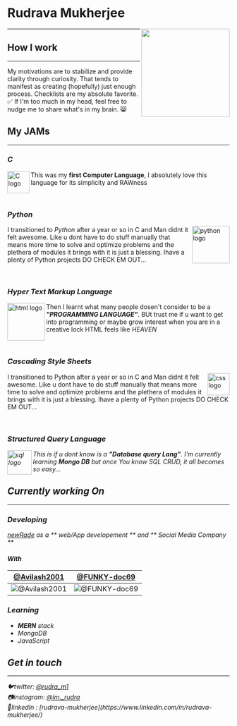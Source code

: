 <h1> Rudrava Mukherjee </h1><img align='right' src='https://raw.githubusercontent.com/Rudrava/Rudrava/master/monadance.gif' width='200"'>

<hr>



<h2> How I work </h2>
<hr>
My motivations are to stabilize and provide clarity through curiosity. That tends to manifest as creating (hopefully) just enough process. Checklists are my absolute favorite. ✅ If I'm too much in my head, feel free to nudge me to share what's in my brain. 😸




<h2> My JAMs </h2>
<hr>


  <h3><em>C</em></h3>

<img align='left' src='https://raw.githubusercontent.com/Rudrava/Rudrava/master/c.jpg' width='50"' alt="C logo">
<p> This was my <b>first Computer Language</b>, I absolutely love this language for its simplicity and RAWness</p></img><br>


  <h3><em>Python</em></h3>
  
<img align='right' src='https://raw.githubusercontent.com/Rudrava/Rudrava/master/python.jpg' width='85"' alt="python logo">
<p> I transitioned to <em>Python</em> after a year or so in C and Man didnt it felt awesome. Like u dont have to do stuff manually that means more time to solve and optimize problems and the plethera of modules it brings with it is just a blessing. Ihave a plenty of Python projects DO CHECK EM OUT...</p></img><br>


  <h3><em>Hyper Text Markup Language</em></h3>

<img align='left' src='https://raw.githubusercontent.com/Rudrava/Rudrava/master/html.jpg' width='85"' alt="html logo">
<p> Then I learnt what many people dosen't consider to be a <b><em>"PROGRAMMING LANGUAGE"</em></b>. BUt trust me if u want to get into programming or maybe grow interest when you are in a creative lock HTML feels like <i>HEAVEN</i> </p></img><br>


  <h3><em>Cascading Style Sheets</em></h3>
  
<img align='right' src='https://raw.githubusercontent.com/Rudrava/Rudrava/master/css.jpg' width='50' alt="css logo">
<p> I transitioned to Python after a year or so in C and Man didnt it felt awesome. Like u dont have to do stuff manually that means more time to solve and optimize problems and the plethera of modules it brings with it is just a blessing. Ihave a plenty of Python projects DO CHECK EM OUT...</p></img><br>


  <h3><em>Structured Query Language</h3>
  
<img align='left' src='https://raw.githubusercontent.com/Rudrava/Rudrava/master/sql.jpg' width='55"' alt="sql logo">
<p> This is if u dont know is a <b><em>"Database query Lang"</em></b>. I'm currently learning <b>Mongo DB</b> but once You know SQL <em>CRUD</em>, it all becomes so easy...</p></img>




<h2> Currently working On </h2>
<hr>
   <h3>Developing</h3>
    <a href="https://github.com/New-Rade/" target="_blank"><em>newRade</em></a> as a ** web/App developement ** and ** Social Media Company **
   
   <h4> With </h4>
   
[@Avilash2001](https://github.com/Avilash2001) | [@FUNKY-doc69](https://github.com/FUNKY-doc69) | 
--- | --- | 
![@Avilash2001](https://avatars.githubusercontent.com/Avilash2001?s=150&v=1) | ![@FUNKY-doc69](https://avatars.githubusercontent.com/FUNKY-doc69?s=150&v=1) | 

  <h3>Learning</h3>
   <ul>
   <li><b>MERN</b> stack</li>
   <li>MongoDB</li>
   <li>JavaScript</li>
   </ul>


<h2> Get in touch </h2> 
<hr>
 🐦twitter:  <a href="https://twitter.com/rudra_m1" target="_blank">@rudra_m1</a><br>
 📷instagram:  <a href="https://instagram.com/im._rudra" target="_blank">@im._rudra</a><br>
 🤵linkedIn : [rudrava-mukherjee](https://www.linkedin.com/in/rudrava-mukherjee/)<br>
 
